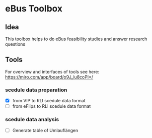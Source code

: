 # eBus Toolbox

## Idea

This toolbox helps to do eBus feasibility studies and answer research questions

## Tools

For overview and interfaces of tools see here:
https://miro.com/app/board/o9J_lu8coPI=/

### scedule data preparation

* [X] from VIP to RLI scedule data format
* [ ] from eFlips to RLI scedule data format
### scedule data analysis

* [ ] Generate table of Umlauflängen
